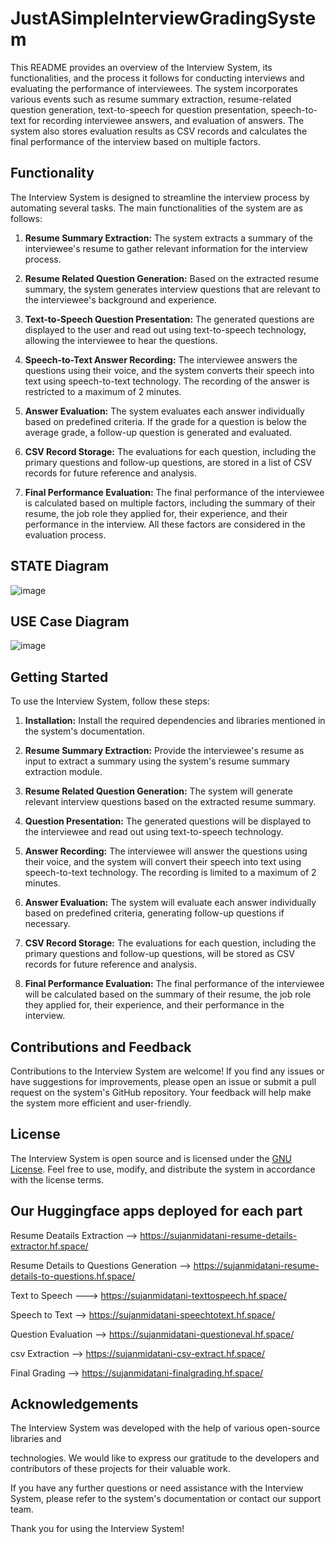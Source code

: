 # JustASimpleInterviewGradingSystem 

This README provides an overview of the Interview System, its functionalities, and the process it follows for conducting interviews and evaluating the performance of interviewees. The system incorporates various events such as resume summary extraction, resume-related question generation, text-to-speech for question presentation, speech-to-text for recording interviewee answers, and evaluation of answers. The system also stores evaluation results as CSV records and calculates the final performance of the interview based on multiple factors.

## Functionality

The Interview System is designed to streamline the interview process by automating several tasks. The main functionalities of the system are as follows:

1. **Resume Summary Extraction:** The system extracts a summary of the interviewee's resume to gather relevant information for the interview process.

2. **Resume Related Question Generation:** Based on the extracted resume summary, the system generates interview questions that are relevant to the interviewee's background and experience.

3. **Text-to-Speech Question Presentation:** The generated questions are displayed to the user and read out using text-to-speech technology, allowing the interviewee to hear the questions.

4. **Speech-to-Text Answer Recording:** The interviewee answers the questions using their voice, and the system converts their speech into text using speech-to-text technology. The recording of the answer is restricted to a maximum of 2 minutes.

5. **Answer Evaluation:** The system evaluates each answer individually based on predefined criteria. If the grade for a question is below the average grade, a follow-up question is generated and evaluated.

6. **CSV Record Storage:** The evaluations for each question, including the primary questions and follow-up questions, are stored in a list of CSV records for future reference and analysis.

7. **Final Performance Evaluation:** The final performance of the interviewee is calculated based on multiple factors, including the summary of their resume, the job role they applied for, their experience, and their performance in the interview. All these factors are considered in the evaluation process.
## STATE Diagram
![image](https://github.com/VVKMulukutla/JustASimpleInterviewGradingSystem/assets/105052933/e0530554-4369-4599-949d-b8ef6cbaa541)

## USE Case Diagram
![image](https://github.com/VVKMulukutla/JustASimpleInterviewGradingSystem/assets/105052933/be722ec6-65b7-4710-b5a7-3b03772fb868)

## Getting Started

To use the Interview System, follow these steps:

1. **Installation:** Install the required dependencies and libraries mentioned in the system's documentation.

2. **Resume Summary Extraction:** Provide the interviewee's resume as input to extract a summary using the system's resume summary extraction module.

3. **Resume Related Question Generation:** The system will generate relevant interview questions based on the extracted resume summary.

4. **Question Presentation:** The generated questions will be displayed to the interviewee and read out using text-to-speech technology.

5. **Answer Recording:** The interviewee will answer the questions using their voice, and the system will convert their speech into text using speech-to-text technology. The recording is limited to a maximum of 2 minutes.

6. **Answer Evaluation:** The system will evaluate each answer individually based on predefined criteria, generating follow-up questions if necessary.

7. **CSV Record Storage:** The evaluations for each question, including the primary questions and follow-up questions, will be stored as CSV records for future reference and analysis.

8. **Final Performance Evaluation:** The final performance of the interviewee will be calculated based on the summary of their resume, the job role they applied for, their experience, and their performance in the interview.

## Contributions and Feedback

Contributions to the Interview System are welcome! If you find any issues or have suggestions for improvements, please open an issue or submit a pull request on the system's GitHub repository. Your feedback will help make the system more efficient and user-friendly.

## License

The Interview System is open source and is licensed under the [GNU License](https://fsf.org/). Feel free to use, modify, and distribute the system in accordance with the license terms.

## Our Huggingface apps deployed for each part
Resume Deatails Extraction --> https://sujanmidatani-resume-details-extractor.hf.space/

Resume Details to Questions Generation --> https://sujanmidatani-resume-details-to-questions.hf.space/

Text to Speech ---> https://sujanmidatani-texttospeech.hf.space/

Speech to Text --> https://sujanmidatani-speechtotext.hf.space/

Question Evaluation --> https://sujanmidatani-questioneval.hf.space/

csv Extraction --> https://sujanmidatani-csv-extract.hf.space/

Final Grading --> https://sujanmidatani-finalgrading.hf.space/

## Acknowledgements

The Interview System was developed with the help of various open-source libraries and

 technologies. We would like to express our gratitude to the developers and contributors of these projects for their valuable work.

If you have any further questions or need assistance with the Interview System, please refer to the system's documentation or contact our support team.

Thank you for using the Interview System!

